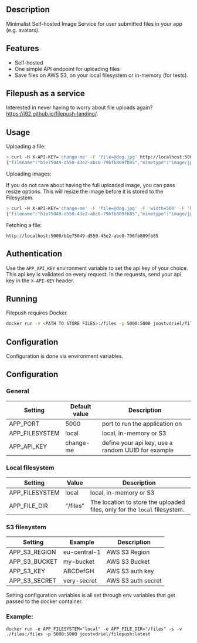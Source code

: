 ## Description

Minimalist Self-hosted Image Service for user submitted files in your app (e.g. avatars).

## Features

- Self-hosted
- One simple API endpoint for uploading files
- Save files on AWS S3, on your local filesystem or in-memory (for tests).

## Filepush as a service
Interested in never having to worry about file uploads again? 
https://j92.github.io/filepush-landing/.

## Usage

Uploading a file:

```bash
> curl -H X-API-KEY='change-me' -F 'file=@dog.jpg' http://localhost:5000
{"filename":"b1e75049-d550-43e2-abc0-796fb809fb85","mimetype":"image/jpeg"}
```

Uploading images:

If you do not care about having the full uploaded image, you can pass resize options.
This will resize the image before it is stored to the Filesystem.

```bash
> curl -H X-API-KEY='change-me' -F 'file=@dog.jpg' -F 'width=500' -F 'height=500' http://localhost:5000
{"filename":"b1e75049-d550-43e2-abc0-796fb809fb85","mimetype":"image/jpeg"}
```

Fetching a file:

```
http://localhost:5000/b1e75049-d550-43e2-abc0-796fb809fb85
```

## Authentication
Use the `APP_API_KEY` environment variable to set the api key of your choice. This api key is validated on every request.
In the requests, send your api key in the `X-API-KEY` header.

## Running

Filepush requires Docker.

```bash
docker run -v <PATH TO STORE FILES>:/files -p 5000:5000 joostvdriel/filepush:latest
```

## Configuration

Configuration is done via environment variables.

## Configuration

### General

| Setting  | Default value | Description |
| ------------- | ------------- |------------- |
| APP_PORT  | 5000 | port to run the application on |
| APP_FILESYSTEM  | local | local, in-memory or S3 |
| APP_API_KEY  | change-me | define your api key, use a random UUID for example |

### Local filesystem

| Setting  | Value | Description |
| ------------- | ------------- |------------- |
| APP_FILESYSTEM  | local | local, in-memory or S3 |
| APP_FILE_DIR  | "/files" | The location to store the uploaded files, only for the `local` filesystem. |

### S3 filesystem

| Setting  | Example | Description |
| ------------- | ------------- |------------- |
| APP_S3_REGION  | eu-central-1 | AWS S3 Region |
| APP_S3_BUCKET  |  my-bucket | AWS S3 Bucket |
| APP_S3_KEY  | ABCDefGH  | AWS S3 auth key |
| APP_S3_SECRET  | very-secret | AWS S3 auth secret |

Setting configuration variables is all set through env variables that get passed to the docker container.

### Example:

```
docker run -e APP_FILESYSTEM="local" -e APP_FILE_DIR="/files" -s -v ./files:/files -p 5000:5000 joostvdriel/filepush:latest
